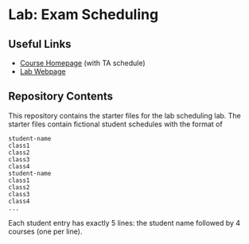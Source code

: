 # Lab: Exam Scheduling

## Useful Links
 * [Course Homepage](https://williams-cs.github.io/cs136-s21-www/index.html) (with TA schedule)
 * [Lab Webpage](https://williams-cs.github.io/cs136-s21-www/labs/exam-scheduling.html)


## Repository Contents
This repository contains the starter files for the lab scheduling lab.
The starter files contain fictional student schedules with the format of
```
student-name
class1
class2
class3
class4
student-name
class1
class2
class3
class4
...
```

Each student entry has exactly 5 lines: the student name followed by 4
courses (one per line).
